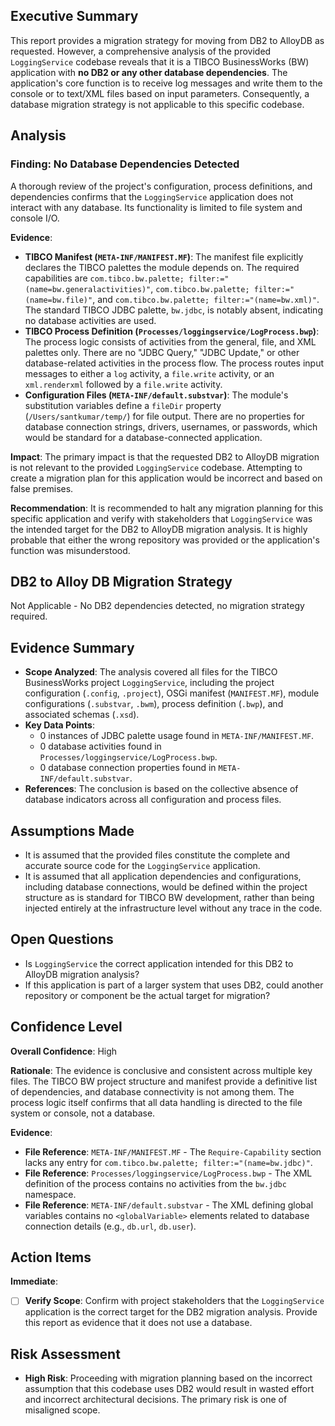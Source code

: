 ## Executive Summary
This report provides a migration strategy for moving from DB2 to AlloyDB as requested. However, a comprehensive analysis of the provided `LoggingService` codebase reveals that it is a TIBCO BusinessWorks (BW) application with **no DB2 or any other database dependencies**. The application's core function is to receive log messages and write them to the console or to text/XML files based on input parameters. Consequently, a database migration strategy is not applicable to this specific codebase.

## Analysis
### Finding: No Database Dependencies Detected
A thorough review of the project's configuration, process definitions, and dependencies confirms that the `LoggingService` application does not interact with any database. Its functionality is limited to file system and console I/O.

**Evidence**:
*   **TIBCO Manifest (`META-INF/MANIFEST.MF`)**: The manifest file explicitly declares the TIBCO palettes the module depends on. The required capabilities are `com.tibco.bw.palette; filter:="(name=bw.generalactivities)"`, `com.tibco.bw.palette; filter:="(name=bw.file)"`, and `com.tibco.bw.palette; filter:="(name=bw.xml)"`. The standard TIBCO JDBC palette, `bw.jdbc`, is notably absent, indicating no database activities are used.
*   **TIBCO Process Definition (`Processes/loggingservice/LogProcess.bwp`)**: The process logic consists of activities from the general, file, and XML palettes only. There are no "JDBC Query," "JDBC Update," or other database-related activities in the process flow. The process routes input messages to either a `log` activity, a `file.write` activity, or an `xml.renderxml` followed by a `file.write` activity.
*   **Configuration Files (`META-INF/default.substvar`)**: The module's substitution variables define a `fileDir` property (`/Users/santkumar/temp/`) for file output. There are no properties for database connection strings, drivers, usernames, or passwords, which would be standard for a database-connected application.

**Impact**:
The primary impact is that the requested DB2 to AlloyDB migration is not relevant to the provided `LoggingService` codebase. Attempting to create a migration plan for this application would be incorrect and based on false premises.

**Recommendation**:
It is recommended to halt any migration planning for this specific application and verify with stakeholders that `LoggingService` was the intended target for the DB2 to AlloyDB migration analysis. It is highly probable that either the wrong repository was provided or the application's function was misunderstood.

## DB2 to Alloy DB Migration Strategy

Not Applicable - No DB2 dependencies detected, no migration strategy required.

## Evidence Summary
*   **Scope Analyzed**: The analysis covered all files for the TIBCO BusinessWorks project `LoggingService`, including the project configuration (`.config`, `.project`), OSGi manifest (`MANIFEST.MF`), module configurations (`.substvar`, `.bwm`), process definition (`.bwp`), and associated schemas (`.xsd`).
*   **Key Data Points**:
    *   0 instances of JDBC palette usage found in `META-INF/MANIFEST.MF`.
    *   0 database activities found in `Processes/loggingservice/LogProcess.bwp`.
    *   0 database connection properties found in `META-INF/default.substvar`.
*   **References**: The conclusion is based on the collective absence of database indicators across all configuration and process files.

## Assumptions Made
*   It is assumed that the provided files constitute the complete and accurate source code for the `LoggingService` application.
*   It is assumed that all application dependencies and configurations, including database connections, would be defined within the project structure as is standard for TIBCO BW development, rather than being injected entirely at the infrastructure level without any trace in the code.

## Open Questions
*   Is `LoggingService` the correct application intended for this DB2 to AlloyDB migration analysis?
*   If this application is part of a larger system that uses DB2, could another repository or component be the actual target for migration?

## Confidence Level
**Overall Confidence**: High

**Rationale**: The evidence is conclusive and consistent across multiple key files. The TIBCO BW project structure and manifest provide a definitive list of dependencies, and database connectivity is not among them. The process logic itself confirms that all data handling is directed to the file system or console, not a database.

**Evidence**:
*   **File Reference**: `META-INF/MANIFEST.MF` - The `Require-Capability` section lacks any entry for `com.tibco.bw.palette; filter:="(name=bw.jdbc)"`.
*   **File Reference**: `Processes/loggingservice/LogProcess.bwp` - The XML definition of the process contains no activities from the `bw.jdbc` namespace.
*   **File Reference**: `META-INF/default.substvar` - The XML defining global variables contains no `<globalVariable>` elements related to database connection details (e.g., `db.url`, `db.user`).

## Action Items
**Immediate**:
*   [ ] **Verify Scope**: Confirm with project stakeholders that the `LoggingService` application is the correct target for the DB2 migration analysis. Provide this report as evidence that it does not use a database.

## Risk Assessment
*   **High Risk**: Proceeding with migration planning based on the incorrect assumption that this codebase uses DB2 would result in wasted effort and incorrect architectural decisions. The primary risk is one of misaligned scope.